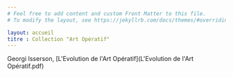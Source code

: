 ```yaml
---
# Feel free to add content and custom Front Matter to this file.
# To modify the layout, see https://jekyllrb.com/docs/themes/#overriding-theme-defaults

layout: accueil
titre : Collection "Art Opératif"
---
```

Georgi Isserson, [L'Evolution de l'Art Opératif](L'Evolution de l'Art Opératif.pdf)
